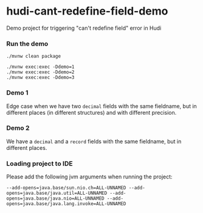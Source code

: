 # hudi-cant-redefine-field-demo
Demo project for triggering "can't redefine field" error in Hudi

### Run the demo

```shell
./mvnw clean package

./mvnw exec:exec -Ddemo=1
./mvnw exec:exec -Ddemo=2
./mvnw exec:exec -Ddemo=3
```

### Demo 1
Edge case when we have two `decimal` fields with the same fieldname, but in different places (in different structures)
and with different precision.

### Demo 2
We have a `decimal` and a `record` fields with the same fieldname, but in different places.

### Loading project to IDE

Please add the following jvm arguments when running the project:
```shell
--add-opens=java.base/sun.nio.ch=ALL-UNNAMED --add-opens=java.base/java.util=ALL-UNNAMED --add-opens=java.base/java.nio=ALL-UNNAMED --add-opens=java.base/java.lang.invoke=ALL-UNNAMED
```